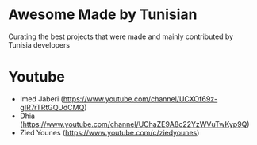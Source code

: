 # Awesome Made by Tunisian

Curating the best projects that were made and mainly contributed by Tunisia developers


# Youtube

- Imed Jaberi (https://www.youtube.com/channel/UCXOf69z-gIR7rTRtGQUdCMQ)
- Dhia (https://www.youtube.com/channel/UChaZE9A8c22YzWVuTwKyp9Q)
- Zied Younes (https://www.youtube.com/c/ziedyounes)
